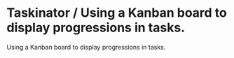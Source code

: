 # Taskinator / Using a Kanban board to display progressions in tasks.

Using a Kanban board to display progressions in tasks.
